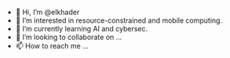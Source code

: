 - 👋 Hi, I’m @elkhader
- 👀 I’m interested in resource-constrained and mobile computing.
- 🌱 I’m currently learning AI and cybersec.
- 💞️ I’m looking to collaborate on ...
- 📫 How to reach me ...

<!---
elkhader/elkhader is a ✨ special ✨ repository because its `README.md` (this file) appears on your GitHub profile.
You can click the Preview link to take a look at your changes.
--->
